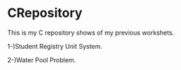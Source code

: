 # CRepository
This is my C repository shows of my previous workshets.

1-)Student Registry Unit System.

2-)Water Pool Problem.
